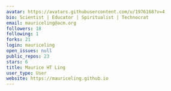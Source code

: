 ```yaml
---
avatar: https://avatars.githubusercontent.com/u/1976168?v=4
bio: Scientist | Educator | Spiritualist | Technocrat
email: mauriceling@acm.org
followers: 18
following: 1
forks: 21
login: mauriceling
open_issues: null
public_repos: 23
stars: 6
title: Maurice HT Ling
user_type: User
website: https://mauriceling.github.io
---
```

